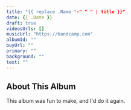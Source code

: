 ```yaml
---
title: "{{ replace .Name "-" " " | title }}"
date: {{ .Date }}
draft: true
videosUrls: []
musicUrl: "https://bandcamp.com"
albumId: ""
buyUrl: ""
primary: ""
background: ""
text: ""
---
```


## About This Album

This album was fun to make, and I'd do it again.